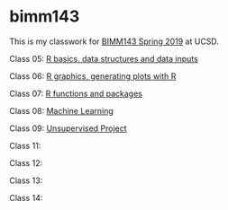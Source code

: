 # bimm143

This is my classwork for [BIMM143 Spring 2019](https://bioboot.github.io/bimm143_S19/) at UCSD.

Class 05: [R basics, data structures and data inputs](https://github.com/flmoore/bimm143/blob/master/class05/class5.md) 

Class 06: [R graphics, generating plots with R](https://github.com/flmoore/bimm143/blob/master/class06/Class_6.md)

Class 07: [R functions and packages](https://github.com/flmoore/bimm143/blob/master/class07/Class07.md)

Class 08: [Machine Learning](https://github.com/flmoore/bimm143/blob/master/class08/class08.md)

Class 09: [Unsupervised Project](https://github.com/flmoore/bimm143/blob/master/class09/Class09.md)

Class 11:

Class 12:

Class 13:

Class 14: 

